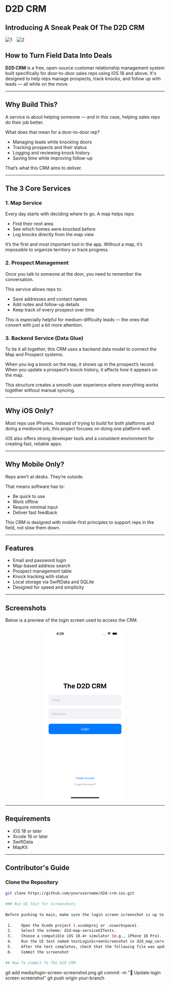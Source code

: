 # D2D CRM

## Introducing A Sneak Peak Of The D2D CRM
<p float="left">
  <img src="https://github.com/user-attachments/assets/c42dabca-fdd7-4bda-a4ab-5be3de71305a" alt="1" width="150" style="margin-right: 10px;"/>
  <img src="https://github.com/user-attachments/assets/108d547a-63fa-4ec8-a779-107a28a85bc2" alt="2" width="150"/>
</p>

## How to Turn Field Data Into Deals

**D2D CRM** is a free, open-source customer relationship management system built specifically for door-to-door sales reps using iOS 18 and above. It's designed to help reps manage prospects, track knocks, and follow up with leads — all while on the move.

---

## Why Build This?

A service is about helping someone — and in this case, helping sales reps do their job better.

What does that mean for a door-to-door rep?

- Managing leads while knocking doors
- Tracking prospects and their status
- Logging and reviewing knock history
- Saving time while improving follow-up

That’s what this CRM aims to deliver.

---

## The 3 Core Services

### 1. Map Service

Every day starts with deciding where to go. A map helps reps:

- Find their next area
- See which homes were knocked before
- Log knocks directly from the map view

It’s the first and most important tool in the app. Without a map, it’s impossible to organize territory or track progress.

### 2. Prospect Management

Once you talk to someone at the door, you need to remember the conversation.

This service allows reps to:

- Save addresses and contact names
- Add notes and follow-up details
- Keep track of every prospect over time

This is especially helpful for medium-difficulty leads — the ones that convert with just a bit more attention.

### 3. Backend Service (Data Glue)

To tie it all together, this CRM uses a backend data model to connect the Map and Prospect systems.

When you log a knock on the map, it shows up in the prospect’s record. When you update a prospect’s knock history, it affects how it appears on the map.

This structure creates a smooth user experience where everything works together without manual syncing.

---

## Why iOS Only?

Most reps use iPhones. Instead of trying to build for both platforms and doing a mediocre job, this project focuses on doing one platform well.

iOS also offers strong developer tools and a consistent environment for creating fast, reliable apps.

---

## Why Mobile Only?

Reps aren’t at desks. They’re outside.

That means software has to:

- Be quick to use
- Work offline
- Require minimal input
- Deliver fast feedback

This CRM is designed with mobile-first principles to support reps in the field, not slow them down.

---

## Features

- Email and password login
- Map-based address search
- Prospect management table
- Knock tracking with status
- Local storage via SwiftData and SQLite
- Designed for speed and simplicity

---

## Screenshots

Below is a preview of the login screen used to access the CRM.

<p align="center">
  <img src="media/login-screen-screenshot.png" alt="Login Screen" width="250"/>
</p>

---

## Requirements

- iOS 18 or later
- Xcode 16 or later
- SwiftData
- MapKit

---

## Contributor's Guide

### Clone the Repository
   ```bash
   git clone https://github.com/yourusername/d2d-crm-ios.git

### Run UI Test for Screenshots

Before pushing to main, make sure the login screen screenshot is up to date.

    1.    Open the Xcode project (.xcodeproj or .xcworkspace).
    2.    Select the scheme: d2d-map-serviceUITests.
    3.    Choose a compatible iOS 18.4+ simulator (e.g., iPhone 16 Pro).
    4.    Run the UI test named testLoginScreenScreenshot in d2d_map_serviceUITests.swift.
    5.    After the test completes, check that the following file was updated: media/login-screen-screenshot.png
    6.    Commit the screenshot 
    
## How To Commit To The D2D CRM

```
git add media/login-screen-screenshot.png
git commit -m "📸 Update login screen screenshot"
git push origin your-branch
